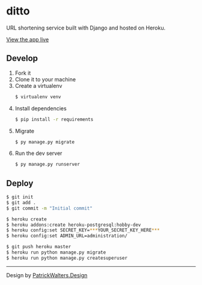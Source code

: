 # ditto

URL shortening service built with Django and hosted on Heroku.

[View the app live](http://www.ditto.pink/)

## Develop

1. Fork it
1. Clone it to your machine
1. Create a virtualenv
    ```bash
    $ virtualenv venv
    ```
1. Install dependencies
    ```bash
    $ pip install -r requirements
    ```
1. Migrate
    ```bash
    $ py manage.py migrate
    ```
1. Run the dev server
    ```bash
    $ py manage.py runserver
    ```

## Deploy

```bash
$ git init
$ git add .
$ git commit -m "Initial commit"

$ heroku create
$ heroku addons:create heroku-postgresql:hobby-dev
$ heroku config:set SECRET_KEY=***YOUR_SECRET_KEY_HERE***
$ heroku config:set ADMIN_URL=administration/

$ git push heroku master
$ heroku run python manage.py migrate
$ heroku run python manage.py createsuperuser
```

---

Design by [PatrickWalters.Design](http://www.patrickwalters.design/)